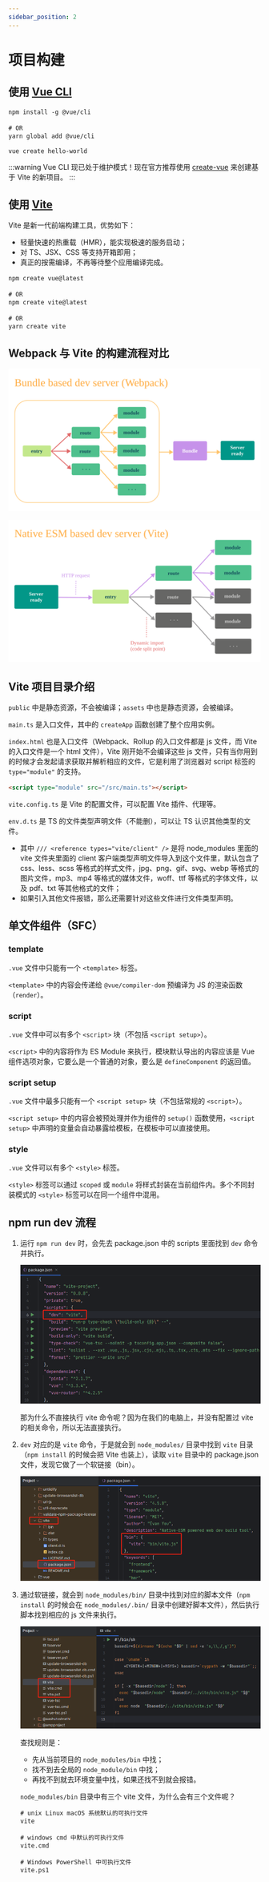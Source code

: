 ```yaml
---
sidebar_position: 2
---
```


# 项目构建

## 使用 [Vue CLI](https://cli.vuejs.org/zh/)

```shell title="安装"
npm install -g @vue/cli

# OR
yarn global add @vue/cli
```

```shell title="创建项目"
vue create hello-world
```

:::warning
Vue CLI 现已处于维护模式！现在官方推荐使用 [create-vue](https://github.com/vuejs/create-vue) 来创建基于 Vite 的新项目。
:::

## 使用 [Vite](https://cn.vitejs.dev/)

Vite 是新一代前端构建工具，优势如下：

- 轻量快速的热重载（HMR），能实现极速的服务启动；
- 对 TS、JSX、CSS 等支持开箱即用；
- 真正的按需编译，不再等待整个应用编译完成。

```shell title="创建项目"
npm create vue@latest

# OR
npm create vite@latest

# OR
yarn create vite
```

## Webpack 与 Vite 的构建流程对比

![webpack.svg](images/webpack.svg)

![vite.svg](images/vite.svg)

## Vite 项目目录介绍

`public` 中是静态资源，不会被编译；`assets` 中也是静态资源，会被编译。

`main.ts` 是入口文件，其中的 `createApp` 函数创建了整个应用实例。

`index.html` 也是入口文件（Webpack、Rollup 的入口文件都是 js 文件，而 Vite 的入口文件是一个 html 文件），Vite 刚开始不会编译这些 js 文件，只有当你用到的时候才会发起请求获取并解析相应的文件，它是利用了浏览器对 script 标签的 `type="module"` 的支持。

  ```html title="index.html"
  <script type="module" src="/src/main.ts"></script>
  ```

`vite.config.ts` 是 Vite 的配置文件，可以配置 Vite 插件、代理等。

`env.d.ts` 是 TS 的文件类型声明文件（不能删），可以让 TS 认识其他类型的文件。

  - 其中 `/// <reference types="vite/client" />` 是将 node_modules 里面的 vite 文件夹里面的 client 客户端类型声明文件导入到这个文件里，默认包含了 css、less、scss 等格式的样式文件，jpg、png、gif、svg、webp 等格式的图片文件，mp3、mp4 等格式的媒体文件，woff、ttf 等格式的字体文件，以及 pdf、txt 等其他格式的文件；
  - 如果引入其他文件报错，那么还需要针对这些文件进行文件类型声明。

## 单文件组件（SFC）

### template

`.vue` 文件中只能有一个 `<template>` 标签。

`<template>` 中的内容会传递给 `@vue/compiler-dom` 预编译为 JS 的渲染函数（`render`）。

### script

`.vue` 文件中可以有多个 `<script>` 块（不包括 `<script setup>`）。

`<script>` 中的内容将作为 ES Module 来执行，模块默认导出的内容应该是 Vue 组件选项对象，它要么是一个普通的对象，要么是 `defineComponent` 的返回值。

### script setup

`.vue` 文件中最多只能有一个 `<script setup>` 块（不包括常规的 `<script>`）。

`<script setup>` 中的内容会被预处理并作为组件的 `setup()` 函数使用，`<script setup>` 中声明的变量会自动暴露给模板，在模板中可以直接使用。

### style

`.vue` 文件可以有多个 `<style>` 标签。

`<style>` 标签可以通过 `scoped` 或 `module` 将样式封装在当前组件内。多个不同封装模式的 `<style>` 标签可以在同一个组件中混用。

## npm run dev 流程

1. 运行 `npm run dev` 时，会先去 package.json 中的 scripts 里面找到 `dev` 命令并执行。

   ![img_1.png](images/img_1.png)

   那为什么不直接执行 vite 命令呢？因为在我们的电脑上，并没有配置过 vite 的相关命令，所以无法直接执行。

2. `dev` 对应的是 `vite` 命令，于是就会到 `node_modules/` 目录中找到 `vite` 目录（`npm install` 的时候会把 Vite 也装上），读取 `vite` 目录中的 package.json 文件，发现它做了一个软链接（bin）。

   ![img_2.png](images/img_2.png)

3. 通过软链接，就会到 `node_modules/bin/` 目录中找到对应的脚本文件（`npm install` 的时候会在 `node_modules/.bin/` 目录中创建好脚本文件），然后执行脚本找到相应的 js 文件来执行。

   ![img_3.png](images/img_3.png)

   查找规则是：
   - 先从当前项目的 `node_modules/bin` 中找；
   - 找不到去全局的 `node_module/bin` 中找；
   - 再找不到就去环境变量中找，如果还找不到就会报错。

   `node_modules/bin` 目录中有三个 vite 文件，为什么会有三个文件呢？

    ```shell
    # unix Linux macOS 系统默认的可执行文件
    vite
  
    # windows cmd 中默认的可执行文件
    vite.cmd
  
    # Windows PowerShell 中可执行文件
    vite.ps1
    ```
